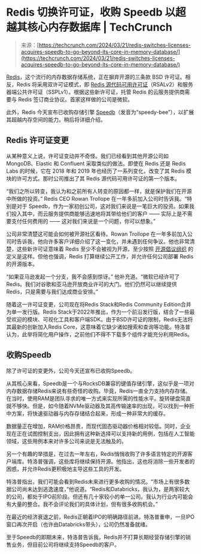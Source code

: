 <!--yml

类别：未分类

日期：2024-05-29 12:38:53

-->

# Redis 切换许可证，收购 Speedb 以超越其核心内存数据库 | TechCrunch

> 来源：[https://techcrunch.com/2024/03/21/redis-switches-licenses-acquires-speedb-to-go-beyond-its-core-in-memory-database/](https://techcrunch.com/2024/03/21/redis-switches-licenses-acquires-speedb-to-go-beyond-its-core-in-memory-database/)

[Redis](https://redis.com/)，这个流行的内存数据存储系统，正在摒弃开源的三条款 BSD 许可证。相反，Redis 将采用双许可证模式，即 [Redis 源代码可用许可证](https://redis.com/legal/rsalv2-agreement/)（RSALv2）和服务器端公共许可证（SSPLv1）。根据这些新许可证，托管 Redis 的云服务提供商需要与 Redis 签订商业协议。首家这样做的公司是微软。

此外，Redis 今天宣布已收购存储引擎 [Speedb](https://www.speedb.io/)（发音为“speedy-bee”），以扩展其超越内存空间的能力。稍后将详细介绍。

## Redis 许可证变更

从某种意义上说，许可证变动并不奇怪。我们已经看到其他开源公司如 MongoDB、Elastic 和 Confluent 采取类似的做法。即使在 Redis 还是 Redis Labs 的时候，它在 2018 年和 2019 年也经历了一系列变化，改变了其 Redis 模块的许可方式。那时公司推出了其 Redis 源代码可用许可证的第一个版本。

“我们之所以转变，我认为和之前所有人转变的原因都一样，就是保护我们在开源中所做的投资。” Redis CEO Rowan Trollope 在一年多前加入公司时告诉我。“特别是对于 Speedb，作为一家初创公司，这对我们来说是一笔巨大的投资。如果我们投入其中，而云服务提供商能够迅速地将其带给他们的客户 —— 实际上是不需要支付任何费用的 —— 这对我们来说是一个问题，你可以想象。”

公司非常清楚这可能会如何被开源社区看待。Rowan Trollope 在一年多前加入公司时告诉我，他向许多客户详细介绍了这一变化，并未遇到任何争议。他也非常清楚，这些新许可证意味着 Redis 至少不会被视为开源，至少按照 [开源倡议组织](https://opensource.org/osd) 的定义是这样。但他也强调，Redis 打算继续公开工作，并允许任何公司部署 Redis 的开源版本。

“如果亚马逊发起一个分支，我不会感到惊讶。” 他补充道。“微软已经许可了 Redis。我们对谷歌和亚马逊开放商业许可的大门。他们仍然可以继续提供 Redis，只是需要与我们达成商业安排。”

随着这一许可证变更，公司现在将Redis Stack和Redis Community Edition合并为单一发行版。Redis Stack于2022年推出，作为一个前沿发行版，结合了一些最受欢迎的模块、可视化工具和客户端SDK。由于BSD许可证的限制，Redis无法将其最新的创新加入Redis Core，这意味着它缺少诸如搜索和查询等功能。特洛普认为，此举将简化用户操作，之前他们不得不下载多个组件才能充分利用Redis。

## 收购Speedb

除了许可证的变更外，公司今天还宣布已收购Speedb。

从其核心来看，Speedb是一个与RocksDB兼容的键值存储引擎，这似乎是一项对内存数据存储Redis来说有些奇怪的收购。毕竟，Redis一直全力支持内存存储。在当时，使用RAM是团队寻求的唯一方式来实现所需的性能水平。旋转硬盘简直就不够快。但是，如今随着NVMe驱动器及其高传输速率的出现，可以找到一种折中方案，将快速驱动器与内存存储结合起来，形成一种非常大的缓存。

数据量正在增加，RAM价格昂贵，而现代固态驱动器价格相对较低。同时，企业现在正在试图控制支出，因此拥有这种新选择可以支持新的用例，包括在人工智能领域，这些用例本来对许多公司来说是无法触及的。

另一个有趣的举措是，在过去一年左右，Redis悄悄收购了许多语言特定的开源客户端库。特洛普强调，这些库将继续保持开源。他指出，这也将消除一些开发者的困惑，并允许Redis更积极地主导这些工具的开发。

特洛普指出，我们可能会看到Redis未来进行更多收购的情况。“市场上有很多数据公司尚未达到逃逸速度，”他说道。“Redis和Databricks，我认为，是两家较大的公司，都处于IPO前阶段。但还有几十家较小的单一公司。我认为行业内可能会有大量的整合。我不会评论我们的具体计划，但有很多收购机会。”

在最近的经济衰退之前，Redis正朝着IPO的明确路径前进。特洛普重申，一旦IPO窗口再次开启（也许由Databricks带头），公司仍然准备就绪。

至于Speedb的即期未来，特洛普告诉我，Redis并不打算长期经营存储引擎的销售业务，但目前公司将继续支持Speedb的客户。
